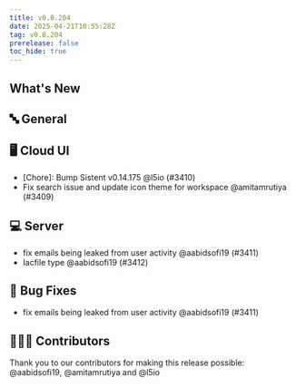 ```yaml
---
title: v0.8.204
date: 2025-04-21T10:55:28Z
tag: v0.8.204
prerelease: false
toc_hide: true
---
```


## What's New
## 🔤 General
## 🖥 Cloud UI

- [Chore]: Bump Sistent v0.14.175 @l5io (#3410)
- Fix search issue and update icon theme for workspace  @amitamrutiya (#3409)

## 💻 Server

- fix emails being leaked from user activity @aabidsofi19 (#3411)
- Iacfile type @aabidsofi19 (#3412)

## 🐛 Bug Fixes

- fix emails being leaked from user activity @aabidsofi19 (#3411)

## 👨🏽‍💻 Contributors

Thank you to our contributors for making this release possible:
@aabidsofi19, @amitamrutiya and @l5io

